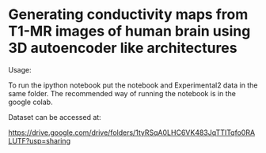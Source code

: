 # Generating conductivity maps from T1-MR images of human brain using 3D autoencoder like architectures

Usage:

To run the ipython notebook put the notebook and Experimental2 data in the same folder.
The recommended way of running the notebook is in the google colab.

Dataset can be accessed at:

https://drive.google.com/drive/folders/1tyRSqA0LHC6VK483JqTTITqfo0RALUTF?usp=sharing
